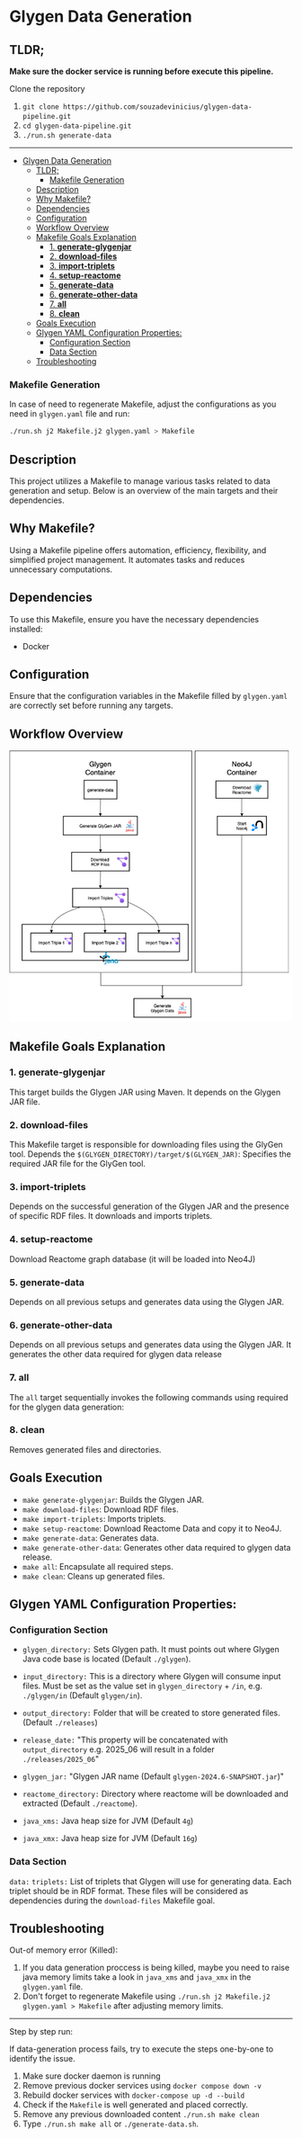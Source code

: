 # Glygen Data Generation


## TLDR;


**Make sure the docker service is running before execute this pipeline.**


Clone the repository
1. `git clone https://github.com/souzadevinicius/glygen-data-pipeline.git`
2. `cd glygen-data-pipeline.git`
3. `./run.sh generate-data`

---

- [Glygen Data Generation](#glygen-data-generation)
  - [TLDR;](#tldr)
    - [Makefile Generation](#makefile-generation)
  - [Description](#description)
  - [Why Makefile?](#why-makefile)
  - [Dependencies](#dependencies)
  - [Configuration](#configuration)
  - [Workflow Overview](#workflow-overview)
  - [Makefile Goals Explanation](#makefile-goals-explanation)
    - [1. **generate-glygenjar**](#1-generate-glygenjar)
    - [2. **download-files**](#2-download-files)
    - [3. **import-triplets**](#3-import-triplets)
    - [4. **setup-reactome**](#4-setup-reactome)
    - [5. **generate-data**](#5-generate-data)
    - [6. **generate-other-data**](#6-generate-other-data)
    - [7. **all**](#7-all)
    - [8. **clean**](#8-clean)
  - [Goals Execution](#goals-execution)
  - [Glygen YAML Configuration Properties:](#glygen-yaml-configuration-properties)
    - [Configuration Section](#configuration-section)
    - [Data Section](#data-section)
  - [Troubleshooting](#troubleshooting)


### Makefile Generation

In case of need to regenerate Makefile, adjust the configurations as you need in `glygen.yaml` file and run:

```bash
./run.sh j2 Makefile.j2 glygen.yaml > Makefile
```

## Description

This project utilizes a Makefile to manage various tasks related to data generation and setup. Below is an overview of the main targets and their dependencies.

## Why Makefile?

Using a Makefile pipeline offers automation, efficiency, flexibility, and simplified project management. It automates tasks and reduces unnecessary computations.


## Dependencies
To use this Makefile, ensure you have the necessary dependencies installed:
- Docker

## Configuration
Ensure that the configuration variables in the Makefile filled by `glygen.yaml` are correctly set before running any targets.


## Workflow Overview
<center>

![makefile_workflow](./docs/glygen_workflow.png)

</center>

## Makefile Goals Explanation

### 1. **generate-glygenjar**
This target builds the Glygen JAR using Maven. It depends on the Glygen JAR file.


### 2. **download-files**

This Makefile target is responsible for downloading files using the GlyGen tool. Depends the `$(GLYGEN_DIRECTORY)/target/$(GLYGEN_JAR)`: Specifies the required JAR file for the GlyGen tool.

### 3. **import-triplets**
Depends on the successful generation of the Glygen JAR and the presence of specific RDF files. It downloads and imports triplets.

### 4. **setup-reactome**
Download Reactome graph database (it will be loaded into Neo4J)


### 5. **generate-data**
Depends on all previous setups and generates data using the Glygen JAR.

### 6. **generate-other-data**
Depends on all previous setups and generates data using the Glygen JAR. It generates the other data required for glygen data release

### 7. **all**

The `all` target sequentially invokes the following commands using required for the glygen data generation:

### 8. **clean**
Removes generated files and directories.

## Goals Execution

- `make generate-glygenjar`: Builds the Glygen JAR.
- `make download-files`: Download RDF files.
- `make import-triplets`: Imports triplets.
- `make setup-reactome`: Download Reactome Data and copy it to Neo4J.
- `make generate-data`: Generates data.
- `make generate-other-data`: Generates other data required to glygen data release.
- `make all`: Encapsulate all required steps.
- `make clean`: Cleans up generated files.


## Glygen YAML Configuration Properties:

### Configuration Section
  - `glygen_directory:` Sets Glygen path. It must points out where Glygen Java code base is located (Default `./glygen`).

  - `input_directory:` This is a directory where Glygen will consume input files. Must be set as the value set in `glygen_directory` + `/in`,
  e.g. `./glygen/in` (Default `glygen/in`).

  - `output_directory:` Folder that will be created to store generated files. (Default `./releases`)

  - `release_date:` "This property will be concatenated with `output_directory` e.g. 2025_06 will result in a folder `./releases/2025_06`"

  - `glygen_jar:` "Glygen JAR name (Default `glygen-2024.6-SNAPSHOT.jar`)"

  - `reactome_directory:` Directory where reactome will be downloaded and extracted (Default `./reactome`).

  - `java_xms:` Java heap size for JVM (Default `4g`)

  - `java_xmx:` Java heap size for JVM (Default `16g`)

### Data Section
`data:`
  `triplets:` List of triplets that Glygen will use for generating data. Each triplet should be in RDF format. These files will be considered as dependencies during the `download-files` Makefile goal.

## Troubleshooting

Out-of memory error (Killed):
1. If you data generation proccess is being killed, maybe you need to raise java memory limits take a look in `java_xms` and `java_xmx` in the `glygen.yaml` file.
2. Don't forget to regenerate Makefile using `./run.sh j2 Makefile.j2 glygen.yaml > Makefile` after adjusting memory limits.

---

Step by step run:

If data-generation process fails, try to execute the steps one-by-one to identify the issue.

1. Make sure docker daemon is running
2. Remove previous docker services using `docker compose down -v`
3. Rebuild docker services with `docker-compose up -d --build`
4. Check if the `Makefile` is well generated and placed correctly.
5. Remove any previous downloaded content `./run.sh make clean`
6. Type `./run.sh make all` or `./generate-data.sh`.